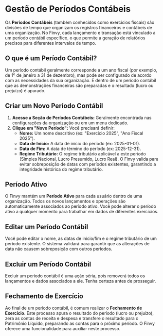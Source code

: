 # Gestão de Períodos Contábeis

Os **Períodos Contábeis** (também conhecidos como exercícios fiscais) são divisões de tempo que organizam os registros financeiros e contábeis de uma organização. No Finvy, cada lançamento e transação está vinculado a um período contábil específico, o que permite a geração de relatórios precisos para diferentes intervalos de tempo.

## O que é um Período Contábil?

Um período contábil geralmente corresponde a um ano fiscal (por exemplo, de 1º de janeiro a 31 de dezembro), mas pode ser configurado de acordo com as necessidades da sua organização. É dentro de um período contábil que as demonstrações financeiras são preparadas e o resultado (lucro ou prejuízo) é apurado.

## Criar um Novo Período Contábil

1.  **Acesse a Seção de Períodos Contábeis:** Geralmente encontrada nas configurações da organização ou em um menu dedicado.
2.  **Clique em "Novo Período":** Você precisará definir:
    *   **Nome:** Um nome descritivo (ex: "Exercício 2025", "Ano Fiscal 2025").
    *   **Data de Início:** A data de início do período (ex: 2025-01-01).
    *   **Data de Fim:** A data de término do período (ex: 2025-12-31).
    *   **Regime Tributário:** O regime tributário aplicável a este período (Simples Nacional, Lucro Presumido, Lucro Real). O Finvy valida para evitar sobreposição de datas com períodos existentes, garantindo a integridade histórica do regime tributário.

## Período Ativo

O Finvy mantém um **Período Ativo** para cada usuário dentro de uma organização. Todos os novos lançamentos e operações são automaticamente associados ao período ativo. Você pode alterar o período ativo a qualquer momento para trabalhar em dados de diferentes exercícios.

## Editar um Período Contábil

Você pode editar o nome, as datas de início/fim e o regime tributário de um período existente. O sistema validará para garantir que as alterações de data não causem sobreposição com outros períodos.

## Excluir um Período Contábil

Excluir um período contábil é uma ação séria, pois removerá todos os lançamentos e dados associados a ele. Tenha certeza antes de prosseguir.

## Fechamento de Exercício

Ao final de um período contábil, é comum realizar o **Fechamento de Exercício**. Este processo apura o resultado do período (lucro ou prejuízo), zera as contas de receita e despesa e transfere o resultado para o Patrimônio Líquido, preparando as contas para o próximo período. O Finvy oferece uma funcionalidade para auxiliar neste processo.